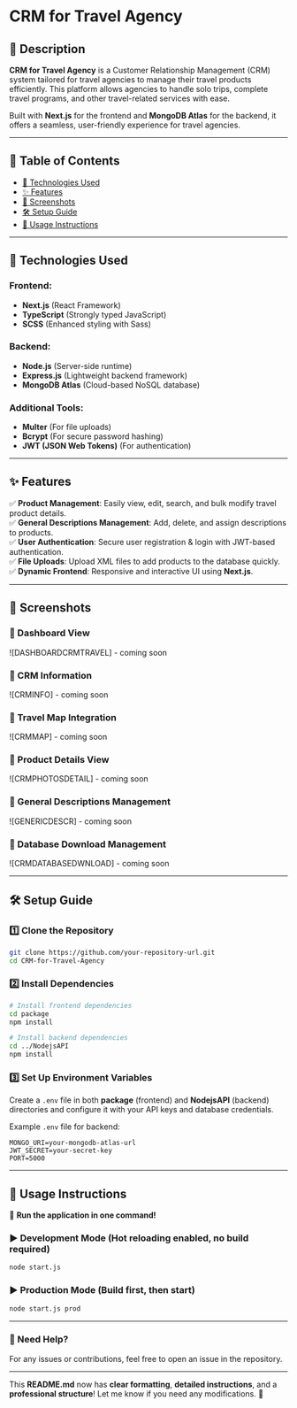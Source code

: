 # **CRM for Travel Agency**

## **📌 Description**
**CRM for Travel Agency** is a Customer Relationship Management (CRM) system tailored for travel agencies to manage their travel products efficiently. This platform allows agencies to handle solo trips, complete travel programs, and other travel-related services with ease.  

Built with **Next.js** for the frontend and **MongoDB Atlas** for the backend, it offers a seamless, user-friendly experience for travel agencies.

---

## **📑 Table of Contents**
- [🚀 Technologies Used](#-technologies-used)
- [✨ Features](#-features)
- [📸 Screenshots](#-screenshots)
- [🛠️ Setup Guide](#️-setup-guide)
- [📌 Usage Instructions](#-usage-instructions)

---

## **🚀 Technologies Used**
### **Frontend:**
- **Next.js** (React Framework)
- **TypeScript** (Strongly typed JavaScript)
- **SCSS** (Enhanced styling with Sass)

### **Backend:**
- **Node.js** (Server-side runtime)
- **Express.js** (Lightweight backend framework)
- **MongoDB Atlas** (Cloud-based NoSQL database)

### **Additional Tools:**
- **Multer** (For file uploads)
- **Bcrypt** (For secure password hashing)
- **JWT (JSON Web Tokens)** (For authentication)

---

## **✨ Features**
✅ **Product Management**: Easily view, edit, search, and bulk modify travel product details.  
✅ **General Descriptions Management**: Add, delete, and assign descriptions to products.  
✅ **User Authentication**: Secure user registration & login with JWT-based authentication.  
✅ **File Uploads**: Upload XML files to add products to the database quickly.  
✅ **Dynamic Frontend**: Responsive and interactive UI using **Next.js**.  

---

## **📸 Screenshots**
### **📌 Dashboard View**
![DASHBOARDCRMTRAVEL] - coming soon

### **📌 CRM Information**
![CRMINFO] - coming soon

### **📌 Travel Map Integration**
![CRMMAP] - coming soon

### **📌 Product Details View**
![CRMPHOTOSDETAIL] - coming soon

### **📌 General Descriptions Management**
![GENERICDESCR] - coming soon

### **📌 Database Download Management**
![CRMDATABASEDWNLOAD] - coming soon

---

## **🛠️ Setup Guide**
### **1️⃣ Clone the Repository**
```sh
git clone https://github.com/your-repository-url.git
cd CRM-for-Travel-Agency
```

### **2️⃣ Install Dependencies**
```sh
# Install frontend dependencies
cd package
npm install

# Install backend dependencies
cd ../NodejsAPI
npm install
```

### **3️⃣ Set Up Environment Variables**
Create a `.env` file in both **package** (frontend) and **NodejsAPI** (backend) directories and configure it with your API keys and database credentials.

Example `.env` file for backend:
```env
MONGO_URI=your-mongodb-atlas-url
JWT_SECRET=your-secret-key
PORT=5000
```

---

## **📌 Usage Instructions**
🚀 **Run the application in one command!**  

### **▶ Development Mode** (Hot reloading enabled, no build required)
```sh
node start.js
```

### **▶ Production Mode** (Build first, then start)
```sh
node start.js prod
```

---

### **📩 Need Help?**
For any issues or contributions, feel free to open an issue in the repository.

---

This **README.md** now has **clear formatting**, **detailed instructions**, and a **professional structure**! Let me know if you need any modifications. 🚀